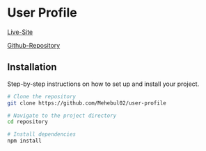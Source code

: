 # User Profile
[Live-Site](https://user-profile-virid.vercel.app)

[Github-Repository](https://github.com/Mehebul02/user-profile)
## Installation

Step-by-step instructions on how to set up and install your project.

```bash
# Clone the repository
git clone https://github.com/Mehebul02/user-profile

# Navigate to the project directory
cd repository

# Install dependencies
npm install
